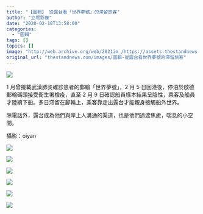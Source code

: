 ```yaml
---
title: "【圖輯】 從露台看「世界夢號」的滯留旅客"
author: "立場影像"
date: "2020-02-10T13:58:00"
categories:
  - "圖輯"
tags: []
topics: []
image: "http://web.archive.org/web/2021im_/https://assets.thestandnews.com/media/photos/1__1200_f_6exPR_gRWNZsG.png"
original_url: "thestandnews.com/images/圖輯-從露台看世界夢號的滯留旅客"
---
```

![](http://web.archive.org/web/2021im_/https://assets.thestandnews.com/media/photos/1__1200_f_6exPR_gRWNZsG.png)

1 月曾接載武漢肺炎確診患者的郵輪「世界夢號」，2 月 5 日回港後，停泊於啟德郵輪碼頭接受衛生署檢疫，直至 2 月 9 日確認船員樣本結果呈陰性，乘客及船員才陸續下船。多日滯留在郵輪上，乘客靠走出露台才能親身接觸船外世界。

除電話外，露台成為他們與岸上人溝通的渠道，也是他們過渡焦慮，喘息的小空間。

攝影：oiyan

![](http://web.archive.org/web/2021im_/https://assets.thestandnews.com/media/photos/2_1200_f_w6W3A_vSiiTmP.png)

![](http://web.archive.org/web/2021im_/https://assets.thestandnews.com/media/photos/3_1200_f_h8c1j_Pu1Qckw.png)

![](http://web.archive.org/web/2021im_/https://assets.thestandnews.com/media/photos/_PW40780_DEIOk_i3oy2gQ.png)

![](http://web.archive.org/web/2021im_/https://assets.thestandnews.com/media/photos/13_1200_f_gYSQE_qcOPtwH.png)

![](http://web.archive.org/web/2021im_/https://assets.thestandnews.com/media/photos/12_1200_f_3ETQw_3d9deaz.png)

![](http://web.archive.org/web/2021im_/https://assets.thestandnews.com/media/photos/7_1200_f_pc36x_foErvQ8.png)